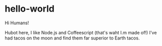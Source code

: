 # hello-world

Hi Humans!

Hubot here, I like Node.js and Coffeescript (that's waht I.m made of!)
I've had tacos on the moon and find them far superior to Earth tacos.
